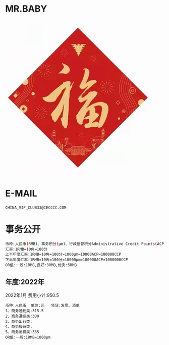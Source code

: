 MR.BABY
======

![image](docs/image/loveF.jpg)

E-MAIL
======

```bash
CHINA_VIP_CLUB33@CECCCC.COM
```

事务公开
======

```bash
币种:人民币(RMB)、事务积分(μm)、行政信誉积分Administrative Credit Points(ACP)、商业信誉积分Commercial Credit Points(CCP)  单位:元 
汇率:1RMB=10角=100分
上半年度汇率:1RMB=10角=100分=1000μm=10000ACP=100000CCP
下半年度汇率:1RMB=10角=100分=10000μm=100000ACP=1000000CCP
OR值:一般:1RMB,良好:3RMB,优秀:5RMB
```

年度:2022年
---

2022年1月 费用小计:950.5
```bash
币种:人民币  单位:元   凭证:发票、消单
1、商务通勤类:315.5
2、商务通讯类:300
3、商务出行类:
4、商务接待类:
5、商务消费类:335
OR值:一般:1RMB=1000μm
```